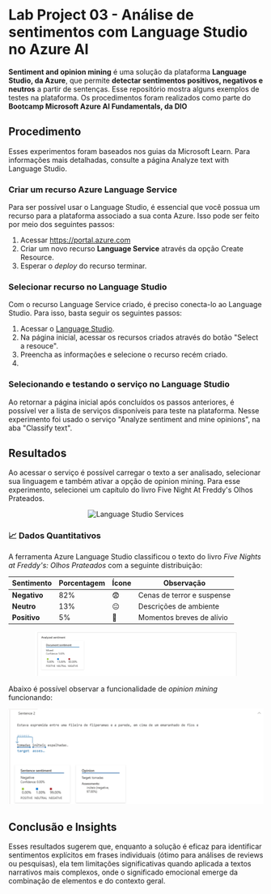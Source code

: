 # Lab Project 03 - Análise de sentimentos com Language Studio no Azure AI
**Sentiment and opinion mining** é uma solução da plataforma **Language Studio, da Azure**, que permite **detectar sentimentos positivos, negativos e neutros** a partir de sentenças. Esse repositório mostra alguns exemplos de testes na plataforma. Os procedimentos foram realizados como parte do **Bootcamp Microsoft Azure AI Fundamentals, da DIO**

## Procedimento
Esses experimentos foram baseados nos guias da Microsoft Learn. Para informações mais detalhadas, consulte a página Analyze text with Language Studio.

### Criar um recurso Azure Language Service
Para ser possível usar o Language Studio, é essencial que você possua um recurso para a plataforma associado a sua conta Azure. Isso pode ser feito por meio dos seguintes passos:
1. Acessar https://portal.azure.com
2. Criar um novo recurso **Language Service** através da opção Create Resource.
3. Esperar o *deploy* do recurso terminar.

### Selecionar recurso no Language Studio
Com o recurso Language Service criado, é preciso conecta-lo ao Language Studio. Para isso, basta seguir os seguintes passos:

1. Acessar o [Language Studio](https://language.cognitive.azure.com/home).
2. Na página inicial, acessar os recursos criados através do botão "Select a resouce".
3. Preencha as informações e selecione o recurso recém criado.
4. 
### Selecionando e testando o serviço no Language Studio
Ao retornar a página inicial após concluídos os passos anteriores, é possível ver a lista de serviços disponíveis para teste na plataforma. Nesse experimento foi usado o serviço "Analyze sentiment and mine opinions", na aba "Classify text".

## Resultados
Ao acessar o serviço é possível carregar o texto a ser analisado, selecionar sua linguagem e também ativar a opção de opinion mining. Para esse experimento, selecionei um capítulo do livro Five Night At Freddy's Olhos Prateados. 

<div align="center">
    <img src="readmeFiles/1.PNG" alt="Language Studio Services" width="800"/>
</div>

### 📈 Dados Quantitativos
A ferramenta Azure Language Studio classificou o texto do livro *Five Nights at Freddy's: Olhos Prateados* com a seguinte distribuição:

| Sentimento | Porcentagem | Ícone | Observação |
|------------|-------------|-------|------------|
| **Negativo** | 82% | 😨 | Cenas de terror e suspense |
| **Neutro** | 13% | 😐 | Descrições de ambiente |
| **Positivo** | 5% | 🙂 | Momentos breves de alívio |

<div align="center">
    <img src="readmeFiles/2.PNG" alt="Language Studio Services" width="400"/>
</div>

Abaixo é possível observar a funcionalidade de *opinion mining* funcionando:

<div align="center">
    <img src="readmeFiles/3.PNG" alt="Language Studio Services" width="600"/>
</div>

## Conclusão e Insights
Esses resultados sugerem que, enquanto a solução é eficaz para identificar sentimentos explícitos em frases individuais (ótimo para análises de reviews ou pesquisas), ela tem limitações significativas quando aplicada a textos narrativos mais complexos, onde o significado emocional emerge da combinação de elementos e do contexto geral.
